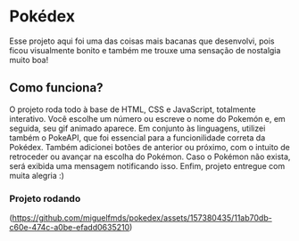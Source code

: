 # Pokédex

Esse projeto aqui foi uma das coisas mais bacanas que desenvolvi, pois ficou visualmente bonito e também me trouxe uma sensação de nostalgia muito boa!

## Como funciona?

O projeto roda todo à base de HTML, CSS e JavaScript, totalmente interativo. Você escolhe um número ou escreve o nome do Pokemón e, em seguida, seu gif animado aparece. Em conjunto às linguagens, utilizei também o PokeAPI, que foi essencial para a funcionilidade correta da Pokédex. Também adicionei botões de anterior ou próximo, com o intuito de retroceder ou avançar na escolha do Pokémon. Caso o Pokémon não exista, será exibida uma mensagem notificando isso. Enfim, projeto entregue com muita alegria :)

### Projeto rodando 
(https://github.com/miguelfmds/pokedex/assets/157380435/11ab70db-c60e-474c-a0be-efadd0635210)

